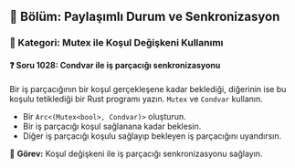## 📘 Bölüm: Paylaşımlı Durum ve Senkronizasyon
### 🔹 Kategori: Mutex ile Koşul Değişkeni Kullanımı
#### ❓ Soru 1028: Condvar ile iş parçacığı senkronizasyonu

Bir iş parçacığının bir koşul gerçekleşene kadar beklediği, diğerinin ise bu koşulu tetiklediği bir Rust programı yazın. `Mutex` ve `Condvar` kullanın.

- Bir `Arc<(Mutex<bool>, Condvar)>` oluşturun.
- Bir iş parçacığı koşul sağlanana kadar beklesin.
- Diğer iş parçacığı koşulu sağlayıp bekleyen iş parçacığını uyandırsın.

🔧 **Görev:** Koşul değişkeni ile iş parçacığı senkronizasyonu sağlayın.
